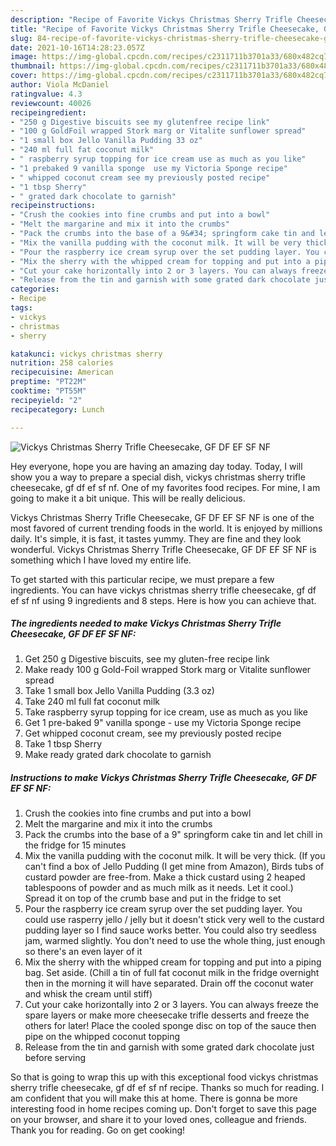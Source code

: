 ```yaml
---
description: "Recipe of Favorite Vickys Christmas Sherry Trifle Cheesecake, GF DF EF SF NF"
title: "Recipe of Favorite Vickys Christmas Sherry Trifle Cheesecake, GF DF EF SF NF"
slug: 84-recipe-of-favorite-vickys-christmas-sherry-trifle-cheesecake-gf-df-ef-sf-nf
date: 2021-10-16T14:28:23.057Z
image: https://img-global.cpcdn.com/recipes/c2311711b3701a33/680x482cq70/vickys-christmas-sherry-trifle-cheesecake-gf-df-ef-sf-nf-recipe-main-photo.jpg
thumbnail: https://img-global.cpcdn.com/recipes/c2311711b3701a33/680x482cq70/vickys-christmas-sherry-trifle-cheesecake-gf-df-ef-sf-nf-recipe-main-photo.jpg
cover: https://img-global.cpcdn.com/recipes/c2311711b3701a33/680x482cq70/vickys-christmas-sherry-trifle-cheesecake-gf-df-ef-sf-nf-recipe-main-photo.jpg
author: Viola McDaniel
ratingvalue: 4.3
reviewcount: 40026
recipeingredient:
- "250 g Digestive biscuits see my glutenfree recipe link"
- "100 g GoldFoil wrapped Stork marg or Vitalite sunflower spread"
- "1 small box Jello Vanilla Pudding 33 oz"
- "240 ml full fat coconut milk"
- " raspberry syrup topping for ice cream use as much as you like"
- "1 prebaked 9 vanilla sponge  use my Victoria Sponge recipe"
- " whipped coconut cream see my previously posted recipe"
- "1 tbsp Sherry"
- " grated dark chocolate to garnish"
recipeinstructions:
- "Crush the cookies into fine crumbs and put into a bowl"
- "Melt the margarine and mix it into the crumbs"
- "Pack the crumbs into the base of a 9&#34; springform cake tin and let chill in the fridge for 15 minutes"
- "Mix the vanilla pudding with the coconut milk. It will be very thick. (If you can&#39;t find a box of Jello Pudding (I get mine from Amazon), Birds tubs of custard powder are free-from. Make a thick custard using 2 heaped tablespoons of powder and as much milk as it needs. Let it cool.) Spread it on top of the crumb base and put in the fridge to set"
- "Pour the raspberry ice cream syrup over the set pudding layer. You could use rasperry jello / jelly but it doesn&#39;t stick very well to the custard pudding layer so I find sauce works better. You could also try seedless jam, warmed slightly. You don&#39;t need to use the whole thing, just enough so there&#39;s an even layer of it"
- "Mix the sherry with the whipped cream for topping and put into a piping bag. Set aside. (Chill a tin of full fat coconut milk in the fridge overnight then in the morning it will have separated. Drain off the coconut water and whisk the cream until stiff)"
- "Cut your cake horizontally into 2 or 3 layers. You can always freeze the spare layers or make more cheesecake trifle desserts and freeze the others for later! Place the cooled sponge disc on top of the sauce then pipe on the whipped coconut topping"
- "Release from the tin and garnish with some grated dark chocolate just before serving"
categories:
- Recipe
tags:
- vickys
- christmas
- sherry

katakunci: vickys christmas sherry 
nutrition: 258 calories
recipecuisine: American
preptime: "PT22M"
cooktime: "PT55M"
recipeyield: "2"
recipecategory: Lunch

---
```



![Vickys Christmas Sherry Trifle Cheesecake, GF DF EF SF NF](https://img-global.cpcdn.com/recipes/c2311711b3701a33/680x482cq70/vickys-christmas-sherry-trifle-cheesecake-gf-df-ef-sf-nf-recipe-main-photo.jpg)

Hey everyone, hope you are having an amazing day today. Today, I will show you a way to prepare a special dish, vickys christmas sherry trifle cheesecake, gf df ef sf nf. One of my favorites food recipes. For mine, I am going to make it a bit unique. This will be really delicious.

Vickys Christmas Sherry Trifle Cheesecake, GF DF EF SF NF is one of the most favored of current trending foods in the world. It is enjoyed by millions daily. It's simple, it is fast, it tastes yummy. They are fine and they look wonderful. Vickys Christmas Sherry Trifle Cheesecake, GF DF EF SF NF is something which I have loved my entire life.




To get started with this particular recipe, we must prepare a few ingredients. You can have vickys christmas sherry trifle cheesecake, gf df ef sf nf using 9 ingredients and 8 steps. Here is how you can achieve that.

<!--inarticleads1-->

##### The ingredients needed to make Vickys Christmas Sherry Trifle Cheesecake, GF DF EF SF NF:

1. Get 250 g Digestive biscuits, see my gluten-free recipe link
1. Make ready 100 g Gold-Foil wrapped Stork marg or Vitalite sunflower spread
1. Take 1 small box Jello Vanilla Pudding (3.3 oz)
1. Take 240 ml full fat coconut milk
1. Take  raspberry syrup topping for ice cream, use as much as you like
1. Get 1 pre-baked 9&#34; vanilla sponge - use my Victoria Sponge recipe
1. Get  whipped coconut cream, see my previously posted recipe
1. Take 1 tbsp Sherry
1. Make ready  grated dark chocolate to garnish




<!--inarticleads2-->

##### Instructions to make Vickys Christmas Sherry Trifle Cheesecake, GF DF EF SF NF:

1. Crush the cookies into fine crumbs and put into a bowl
1. Melt the margarine and mix it into the crumbs
1. Pack the crumbs into the base of a 9&#34; springform cake tin and let chill in the fridge for 15 minutes
1. Mix the vanilla pudding with the coconut milk. It will be very thick. (If you can&#39;t find a box of Jello Pudding (I get mine from Amazon), Birds tubs of custard powder are free-from. Make a thick custard using 2 heaped tablespoons of powder and as much milk as it needs. Let it cool.) Spread it on top of the crumb base and put in the fridge to set
1. Pour the raspberry ice cream syrup over the set pudding layer. You could use rasperry jello / jelly but it doesn&#39;t stick very well to the custard pudding layer so I find sauce works better. You could also try seedless jam, warmed slightly. You don&#39;t need to use the whole thing, just enough so there&#39;s an even layer of it
1. Mix the sherry with the whipped cream for topping and put into a piping bag. Set aside. (Chill a tin of full fat coconut milk in the fridge overnight then in the morning it will have separated. Drain off the coconut water and whisk the cream until stiff)
1. Cut your cake horizontally into 2 or 3 layers. You can always freeze the spare layers or make more cheesecake trifle desserts and freeze the others for later! Place the cooled sponge disc on top of the sauce then pipe on the whipped coconut topping
1. Release from the tin and garnish with some grated dark chocolate just before serving




So that is going to wrap this up with this exceptional food vickys christmas sherry trifle cheesecake, gf df ef sf nf recipe. Thanks so much for reading. I am confident that you will make this at home. There is gonna be more interesting food in home recipes coming up. Don't forget to save this page on your browser, and share it to your loved ones, colleague and friends. Thank you for reading. Go on get cooking!
